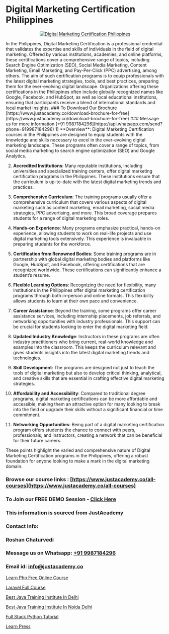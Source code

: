 # Digital Marketing Certification Philippines

<p align="center">
  <a href="https://justacademy.co/course-detail/digital-marketing">
    <img src="https://justacademy.co/storage2/course_image/1676636720_course_image.webp" alt="Digital Marketing Certification Philippines">
  </a>
</p>
In the Philippines, Digital Marketing Certification is a professional credential that validates the expertise and skills of individuals in the field of digital marketing. Offered by various institutions, academies, and online platforms, these certifications cover a comprehensive range of topics, including Search Engine Optimization (SEO), Social Media Marketing, Content Marketing, Email Marketing, and Pay-Per-Click (PPC) advertising, among others. The aim of such certification programs is to equip professionals with the latest digital marketing strategies, tools, and best practices, preparing them for the ever-evolving digital landscape. Organizations offering these certifications in the Philippines often include globally recognized names like Google, Facebook, and HubSpot, as well as local educational institutions, ensuring that participants receive a blend of international standards and local market insights.
### To Download Our Brochure [https://www.justacademy.co/download-brochure-for-free](https://www.justacademy.co/download-brochure-for-free)
### Message us for more information [+91 9987184296](https://api.whatsapp.com/send?phone=919987184296)
1) **Overview**: Digital Marketing Certification courses in the Philippines are designed to equip students with the knowledge and skills necessary to excel in the ever-evolving digital marketing landscape. These programs often cover a range of topics, from social media marketing to search engine optimization (SEO) and Google Analytics.

2) **Accredited Institutions**: Many reputable institutions, including universities and specialized training centers, offer digital marketing certification programs in the Philippines. These institutions ensure that the curriculum is up-to-date with the latest digital marketing trends and practices.

3) **Comprehensive Curriculum**: The training programs usually offer a comprehensive curriculum that covers various aspects of digital marketing such as content marketing, email marketing, social media strategies, PPC advertising, and more. This broad coverage prepares students for a range of digital marketing roles.

4) **Hands-on Experience**: Many programs emphasize practical, hands-on experience, allowing students to work on real-life projects and use digital marketing tools extensively. This experience is invaluable in preparing students for the workforce.

5) **Certification from Renowned Bodies**: Some training programs are in partnership with global digital marketing bodies and platforms like Google, HubSpot, and Facebook, offering certifications that are recognized worldwide. These certifications can significantly enhance a student’s resume.

6) **Flexible Learning Options**: Recognizing the need for flexibility, many institutions in the Philippines offer digital marketing certification programs through both in-person and online formats. This flexibility allows students to learn at their own pace and convenience.

7) **Career Assistance**: Beyond the training, some programs offer career assistance services, including internship placements, job referrals, and networking opportunities with industry professionals. This support can be crucial for students looking to enter the digital marketing field.

8) **Updated Industry Knowledge**: Instructors in these programs are often industry practitioners who bring current, real-world knowledge and examples into the classroom. This keeps the curriculum relevant and gives students insights into the latest digital marketing trends and technologies.

9) **Skill Development**: The programs are designed not just to teach the tools of digital marketing but also to develop critical thinking, analytical, and creative skills that are essential in crafting effective digital marketing strategies.

10) **Affordability and Accessibility**: Compared to traditional degree programs, digital marketing certifications can be more affordable and accessible, making them an attractive option for many looking to break into the field or upgrade their skills without a significant financial or time commitment.

11) **Networking Opportunities**: Being part of a digital marketing certification program offers students the chance to connect with peers, professionals, and instructors, creating a network that can be beneficial for their future careers. 

These points highlight the varied and comprehensive nature of Digital Marketing Certification programs in the Philippines, offering a robust foundation for anyone looking to make a mark in the digital marketing domain.

### Browse our course links : [https://www.justacademy.co/all-courses](https://www.justacademy.co/all-courses) 
### To Join our FREE DEMO Session - [Click Here](https://www.justacademy.co/register-for-course-demo)


### This information is sourced from JustAcademy
### Contact Info:
### Roshan Chaturvedi
### Message us on Whatsapp: [+91 9987184296](https://api.whatsapp.com/send?phone=919987184296)
### Email id: [info@justacademy.co](mailto:info@justacademy.co)
                
[Learn Php Free Online Course](https://www.linkedin.com/pulse/learn-php-free-online-course-justacademy-hyderabad-ihctc?trackingId=5nuwwmpbA%2FCrG%2F%2FQshLLLw%3D%3D&lipi=urn%3Ali%3Apage%3Ad_flagship3_company_admin%3BHOARzOn6RjSLHiGUJj0uqA%3D%3D)

[Laravel Full Course](https://www.linkedin.com/pulse/laravel-full-course-justacademy-boston-z5dme?trackingId=WQvS%2BR%2FGcljM5ZeL1CyQJA%3D%3D&lipi=urn%3Ali%3Apage%3Ad_flagship3_company_admin%3BJZkpBKQJT0CqKHGVOkLUTQ%3D%3D)

[Best Java Training Institute In Delhi](https://medium.com/@shivamja27/best-java-training-institute-in-delhi-ef5a9202d38a)

[Best Java Training Institute In Noida Delhi](https://medium.com/@mistersumit961/best-java-training-institute-in-noida-delhi-0916cf4d1e58)

[Full Stack Python Tutorial](https://justacademyin.github.io/Articles/Full-Stack-Python-Tutorial)

[Learn Press](https://justacademyin.github.io/justacademy/learn-press)

